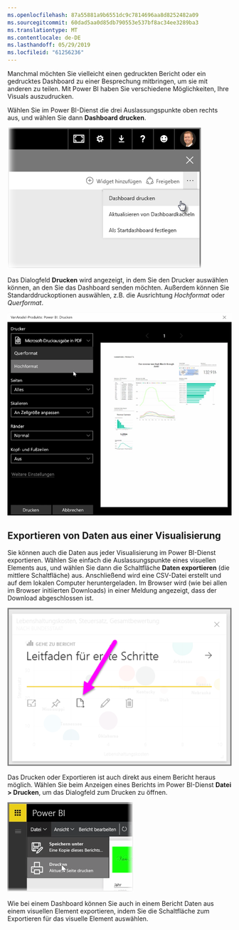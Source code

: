 ```yaml
---
ms.openlocfilehash: 87a55881a9b6551dc9c7814696aa8d8252482a09
ms.sourcegitcommit: 60dad5aa0d85db790553e537bf8ac34ee3289ba3
ms.translationtype: MT
ms.contentlocale: de-DE
ms.lasthandoff: 05/29/2019
ms.locfileid: "61256236"
---
```

Manchmal möchten Sie vielleicht einen gedruckten Bericht oder ein gedrucktes Dashboard zu einer Besprechung mitbringen, um sie mit anderen zu teilen. Mit Power BI haben Sie verschiedene Möglichkeiten, Ihre Visuals auszudrucken.

Wählen Sie im Power BI-Dienst die drei Auslassungspunkte oben rechts aus, und wählen Sie dann **Dashboard drucken**.

![](media/4-4g-print-and-export-dashboards-reports/4-4g_1.png)

Das Dialogfeld **Drucken** wird angezeigt, in dem Sie den Drucker auswählen können, an den Sie das Dashboard senden möchten. Außerdem können Sie Standarddruckoptionen auswählen, z.B. die Ausrichtung *Hochformat* oder *Querformat*.

![](media/4-4g-print-and-export-dashboards-reports/4-4g_2.png)

## <a name="export-data-from-a-visual"></a>Exportieren von Daten aus einer Visualisierung
Sie können auch die Daten aus jeder Visualisierung im Power BI-Dienst exportieren. Wählen Sie einfach die Auslassungspunkte eines visuellen Elements aus, und wählen Sie dann die Schaltfläche **Daten exportieren** (die mittlere Schaltfläche) aus. Anschließend wird eine CSV-Datei erstellt und auf dem lokalen Computer heruntergeladen. Im Browser wird (wie bei allen im Browser initiierten Downloads) in einer Meldung angezeigt, dass der Download abgeschlossen ist.

![](media/4-4g-print-and-export-dashboards-reports/4-4g_3.png)

Das Drucken oder Exportieren ist auch direkt aus einem Bericht heraus möglich. Wählen Sie beim Anzeigen eines Berichts im Power BI-Dienst **Datei > Drucken**, um das Dialogfeld zum Drucken zu öffnen.

![](media/4-4g-print-and-export-dashboards-reports/4-4g_4.png)

Wie bei einem Dashboard können Sie auch in einem Bericht Daten aus einem visuellen Element exportieren, indem Sie die Schaltfläche zum Exportieren für das visuelle Element auswählen.

